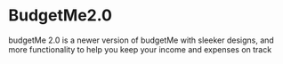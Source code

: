 # BudgetMe2.0
budgetMe 2.0 is a newer version of budgetMe with sleeker designs, and more functionality to help you keep your income and expenses on track 
